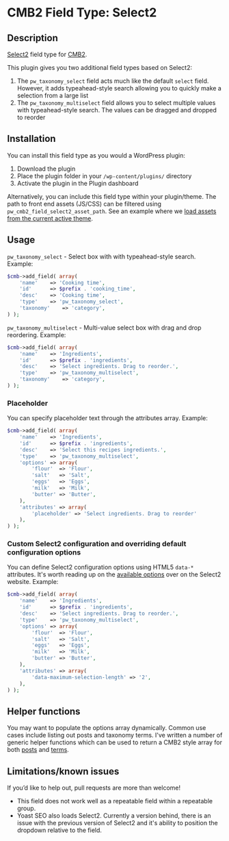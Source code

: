 # CMB2 Field Type: Select2

## Description

[Select2](https://select2.github.io/) field type for [CMB2](https://github.com/WebDevStudios/CMB2 "Custom Metaboxes and Fields for WordPress 2").

This plugin gives you two additional field types based on Select2:

1. The `pw_taxonomy_select` field acts much like the default `select` field. However, it adds typeahead-style search allowing you to quickly make a selection from a large list
2. The `pw_taxonomy_multiselect` field allows you to select multiple values with typeahead-style search. The values can be dragged and dropped to reorder

## Installation

You can install this field type as you would a WordPress plugin:

1. Download the plugin
2. Place the plugin folder in your `/wp-content/plugins/` directory
3. Activate the plugin in the Plugin dashboard

Alternatively, you can include this field type within your plugin/theme. The path to front end assets (JS/CSS) can be filtered using `pw_cmb2_field_select2_asset_path`. See an example where we [load assets from the current active theme](http://link.from.pw/pw_cmb2_field_select2_asset_path).

## Usage

`pw_taxonomy_select` - Select box with with typeahead-style search. Example:
```php
$cmb->add_field( array(
	'name'    => 'Cooking time',
	'id'      => $prefix . 'cooking_time',
	'desc'    => 'Cooking time',
	'type'    => 'pw_taxonomy_select',
	'taxonomy'    => 'category',
) );

```

`pw_taxonomy_multiselect` - Multi-value select box with drag and drop reordering. Example:
```php
$cmb->add_field( array(
	'name'    => 'Ingredients',
	'id'      => $prefix . 'ingredients',
	'desc'    => 'Select ingredients. Drag to reorder.',
	'type'    => 'pw_taxonomy_multiselect',
	'taxonomy'    => 'category',
) );
```

### Placeholder

You can specify placeholder text through the attributes array. Example:
```php
$cmb->add_field( array(
	'name'    => 'Ingredients',
	'id'      => $prefix . 'ingredients',
	'desc'    => 'Select this recipes ingredients.',
	'type'    => 'pw_taxonomy_multiselect',
	'options' => array(
		'flour'  => 'Flour',
		'salt'   => 'Salt',
		'eggs'   => 'Eggs',
		'milk'   => 'Milk',
		'butter' => 'Butter',
	),
	'attributes' => array(
		'placeholder' => 'Select ingredients. Drag to reorder'
	),
) );
```

### Custom Select2 configuration and overriding default configuration options

You can define Select2 configuration options using HTML5 `data-*` attributes. It's worth reading up on the [available options](https://select2.github.io/options.html#data-attributes) over on the Select2 website. Example:
```php
$cmb->add_field( array(
	'name'    => 'Ingredients',
	'id'      => $prefix . 'ingredients',
	'desc'    => 'Select ingredients. Drag to reorder.',
	'type'    => 'pw_taxonomy_multiselect',
	'options' => array(
		'flour'  => 'Flour',
		'salt'   => 'Salt',
		'eggs'   => 'Eggs',
		'milk'   => 'Milk',
		'butter' => 'Butter',
	),
	'attributes' => array(
		'data-maximum-selection-length' => '2',
	),
) );
```

## Helper functions

You may want to populate the options array dynamically. Common use cases include listing out posts and taxonomy terms. I've written a number of generic helper functions which can be used to return a CMB2 style array for both [posts](http://link.from.pw/1PkJmWc) and [terms](http://link.from.pw/1TDArjR).

## Limitations/known issues

If you’d like to help out, pull requests are more than welcome!

* This field does not work well as a repeatable field within a repeatable group.
* Yoast SEO also loads Select2. Currently a version behind, there is an issue with the previous version of Select2 and it's ability to position the dropdown relative to the field.

